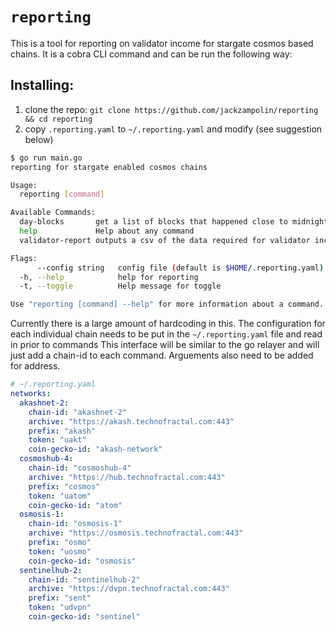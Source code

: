# `reporting`

This is a tool for reporting on validator income for stargate cosmos based chains. It is a cobra CLI command and can be run the following way:

## Installing:

1. clone the repo: `git clone https://github.com/jackzampolin/reporting && cd reporting`
2. copy `.reporting.yaml` to `~/.reporting.yaml` and modify (see suggestion below)

```bash
$ go run main.go
reporting for stargate enabled cosmos chains

Usage:
  reporting [command]

Available Commands:
  day-blocks       get a list of blocks that happened close to midnight local time from start block to now
  help             Help about any command
  validator-report outputs a csv of the data required for validator income reporting

Flags:
      --config string   config file (default is $HOME/.reporting.yaml)
  -h, --help            help for reporting
  -t, --toggle          Help message for toggle

Use "reporting [command] --help" for more information about a command.
```

Currently there is a large amount of hardcoding in this. The configuration for each individual chain needs to be put in the `~/.reporting.yaml` file and read in prior to commands
This interface will be similar to the go relayer and will just add a chain-id to each command. Arguements also need to be added for address. 


```yaml
# ~/.reporting.yaml
networks:
  akashnet-2:
    chain-id: "akashnet-2"
    archive: "https://akash.technofractal.com:443"
    prefix: "akash"
    token: "uakt"
    coin-gecko-id: "akash-network"
  cosmoshub-4:
    chain-id: "cosmoshub-4"
    archive: "https://hub.technofractal.com:443"
    prefix: "cosmos"
    token: "uatom"
    coin-gecko-id: "atom"
  osmosis-1:
    chain-id: "osmosis-1"
    archive: "https://osmosis.technofractal.com:443"
    prefix: "osmo"
    token: "uosmo"
    coin-gecko-id: "osmosis" 
  sentinelhub-2:
    chain-id: "sentinelhub-2"
    archive: "https://dvpn.technofractal.com:443"
    prefix: "sent"
    token: "udvpn"
    coin-gecko-id: "sentinel"
```